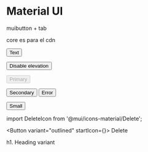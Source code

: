 # Material UI


muibutton + tab

core es para el cdn



<!-- Variant  =  text | contained | outlined-->
<Button variant="text">Text</Button> 


 
<Button variant="contained" disableElevation>
  Disable elevation
</Button>

<!-- Outlined button -->
<Button variant="outlined" disabled>Primary</Button>


<!-- Color  =   Primary | Secondary | Error | Warning | Info | Success   -->
<Button color="secondary">Secondary</Button>
<Button variant="outlined" color="error">
  Error
</Button>

<!-- Sizes = small | medium | large  -->
<Button size="small">Small</Button>

<!--  Buttons with icons and label  -->

import DeleteIcon from '@mui/icons-material/Delete';

<Button variant="outlined" startIcon={<DeleteIcon />}>
  Delete
</Button>


<!-- Icon button -->

<IconButton aria-label="delete">
  <DeleteIcon />
</IconButton>

<IconButton color="secondary" aria-label="add an alarm">
  <AlarmIcon />
</IconButton>



<!-- https://mui.com/material-ui/api/typography/ -->
<!-- Typography =  variant="" h1 | h2 | h3 | h4 | h5 | h6 -->
<!-- subtitle1 | subtitle2 | body1 | body2 | button | caption | overline-->
<!-- body1 = parrafo -->
<Typography variant="h1">
  h1. Heading
</Typography>


<!-- align="" center | right | justify -->
<Typography align="center" variant="h6">
  variant
</Typography>

<!-- gutterBottom es un margen -->




<!-- Propiedades para cambiar -->
<!-- https://mui.com/material-ui/customization/default-theme/ -->


<!-- Colores -->
<!-- https://mui.com/material-ui/customization/color/ -->

























